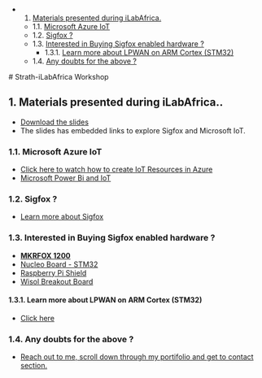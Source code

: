<!-- vscode-markdown-toc -->
* 1. [Materials presented during iLabAfrica.](#MaterialspresentedduringiLabAfrica.)
	* 1.1. [Microsoft Azure IoT](#MicrosoftAzureIoT)
	* 1.2. [Sigfox ?](#Sigfox)
	* 1.3. [Interested in Buying Sigfox enabled hardware ?](#InterestedinBuyingSigfoxenabledhardware)
		* 1.3.1. [Learn more about LPWAN on ARM Cortex (STM32)](#LearnmoreaboutLPWANonARMCortexSTM32)
	* 1.4. [Any doubts for the above  ?](#Anydoubtsfortheabove)

<!-- vscode-markdown-toc-config
	numbering=true
	autoSave=true
	/vscode-markdown-toc-config -->
<!-- /vscode-markdown-toc --># Strath-iLabAfrica Workshop

##  1. <a name='MaterialspresentedduringiLabAfrica.'></a>Materials presented during iLabAfrica..

- [Download the slides][def]
- The slides has embedded links to explore Sigfox and Microsoft IoT.

###  1.1. <a name='MicrosoftAzureIoT'></a>Microsoft Azure IoT

- [Click here to watch how to create IoT Resources in Azure][def7]
- [Microsoft Power Bi and IoT][def8]

###  1.2. <a name='Sigfox'></a>Sigfox ?
- [Learn more about Sigfox][def9]

###  1.3. <a name='InterestedinBuyingSigfoxenabledhardware'></a>Interested in Buying Sigfox enabled hardware ?

- [ **MKRFOX 1200**][def2]
- [Nucleo Board - STM32][def3]
- [Raspberry Pi Shield][def4]
- [Wisol Breakout Board][def5]

####  1.3.1. <a name='LearnmoreaboutLPWANonARMCortexSTM32'></a>Learn more about LPWAN on ARM Cortex (STM32)
- [Click here][def6]

###  1.4. <a name='Anydoubtsfortheabove'></a>Any doubts for the above  ?

- [Reach out to me, scroll down through my portifolio and get to contact section.][def10]





[def]: https://github.com/AronAyub/Strath-iLabAfrica-Workshop/blob/main/IoT%20Workshop%20Strath-ILabAfrica.pdf
[def2]: https://store.nerokas.co.ke/index.php?route=product/product&path=193&product_id=2065
[def3]: https://partners.sigfox.com/products/x-nucleo-s2868a1
[def4]: https://partners.sigfox.com/products/snoc-rpisigfox
[def5]: https://partners.sigfox.com/products/lpwan-sigfox-node
[def6]: https://www.st.com/en/wireless-connectivity/sigfox-products.html
[def7]: https://www.youtube.com/watch?v=RzXs5oEY_lc&t=3s
[def8]: https://powerbi.microsoft.com/fr-fr/blog/monitor-your-iot-sensors-using-power-bi/
[def9]: https://www.sigfox.com/coverage/
[def10]: https://aronayub.github.io/my-portifolio/#footer